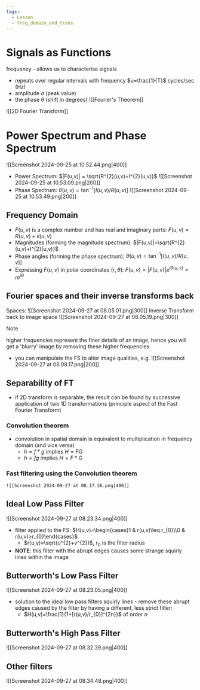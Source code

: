 ```yaml
---
tags:
  - Lesson
  - freq_domain_and_trans
---
```

# Signals as Functions
frequency - allows us to characterise signals
- repeats over regular intervals with frequency $u=\frac{1}{T}$ cycles/sec (Hz)
- amplitude $a$ (peak value)
- the phase $\theta$ (shift in degrees)
![[Fourier's Theorem]]


![[2D Fourier Transform]]
# Power Spectrum and Phase Spectrum
![[Screenshot 2024-09-25 at 10.52.44.png|400]]
- Power Spectrum: $|F(u,v)| = \sqrt{R^{2}(u,v)+I^{2}(u,v)}$
![[Screenshot 2024-09-25 at 10.53.09.png|200]]
- Phase Spectrum: $\theta(u,v)=\tan^{-1}[I(u,v)/R(u,v)]$ 
![[Screenshot 2024-09-25 at 10.53.49.png|200]]
## Frequency Domain
- $F(u,v)$ is a complex number and has real and imaginary parts: $F(u,v)= R(u,v)+iI(u,v)$ 
- Magnitudes (forming the magnitude spectrum): $|F(u,v)|=\sqrt{R^{2}(u,v)+I^{2}(u,v)}$ 
- Phase angles (forming the phase spectrum): $\theta(u,v)= \tan^{-1}[I(u,v)/R(u,v)]$
- Expressing $F(u,v)$ in polar coordinates $(r, \theta)$: $F(u,v)= |F(u,v)|e^{i\theta (u,v)}= re^{i\theta}$
## Fourier spaces and their inverse transforms back
Spaces:
![[Screenshot 2024-09-27 at 08.05.01.png|300]]
Inverse Transform back to image space
![[Screenshot 2024-09-27 at 08.05.19.png|300]]
>[!note]
 higher frequencies represent the finer details of an image, hence you will get a 'blurry' image by removing these higher frequencies
- you can manipulate the FS to alter image qualities, e.g.
![[Screenshot 2024-09-27 at 08.08.17.png|200]]
## Separability of FT
- if 2D transform is separable, the result can be found by successive application of two 1D transformations (principle aspect of the Fast Fourier Transform)
### Convolution theorem
- convolution in spatial domain is equivalent to multiplication in frequency domain (and vice versa)
	- $h=f*g$ implies $H=FG$
	- $h=fg$ implies $H=F*G$
### Fast filtering using the Convolution theorem
	![[Screenshot 2024-09-27 at 08.17.26.png|400]]
## Ideal Low Pass Filter
 ![[Screenshot 2024-09-27 at 08.23.34.png|400]]
 - filter applied to the FS: $H(u,v)=\begin{cases}1 & r(u,v)\leq r_{0}\\0 & r(u,v)>r_{0}\end{cases}$
	 - $r(u,v)=\sqrt{u^{2}+v^{2}}$, $r_{0}$ is the filter radius
- **NOTE**: this filter with the abrupt edges causes some strange squirly lines within the image
## Butterworth's Low Pass Filter
![[Screenshot 2024-09-27 at 08.23.05.png|400]]
- solution to the ideal low pass filters squirly lines - remove these abrupt edges caused by the filter by having a different, less strict filter:
	- $H(u,v)=\frac{1}{1+[r(u,v)/r_{0}]^{2n}}$ of order $n$
## Butterworth's High Pass Filter
![[Screenshot 2024-09-27 at 08.32.39.png|400]]
## Other filters
![[Screenshot 2024-09-27 at 08.34.48.png|400]]